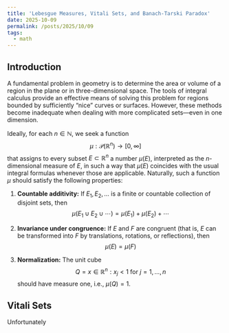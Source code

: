 ```yaml
---
title: 'Lebesgue Measures, Vitali Sets, and Banach-Tarski Paradox'
date: 2025-10-09
permalink: /posts/2025/10/09
tags:
  - math
---
```

## Introduction 
A fundamental problem in geometry is to determine the area or volume of a region in the plane or in three-dimensional space. The tools of integral calculus provide an effective means of solving this problem for regions bounded by sufficiently “nice” curves or surfaces. However, these methods become inadequate when dealing with more complicated sets—even in one dimension.

Ideally, for each $n \in \mathbb{N}$, we seek a function
$$\mu : \mathcal{P}(\mathbb{R}^n) \to [0, \infty]$$
that assigns to every subset $E \subset \mathbb{R}^n$ a number $\mu(E)$, interpreted as the $n$-dimensional measure of $E$, in such a way that $\mu(E)$ coincides with the usual integral formulas whenever those are applicable. Naturally, such a function $\mu$ should satisfy the following properties:

1. **Countable additivity:**
   If $E_1, E_2, \dots$ is a finite or countable collection of disjoint sets, then
   $$\mu(E_1 \cup E_2 \cup \cdots) = \mu(E_1) + \mu(E_2) + \cdots$$

2. **Invariance under congruence:**
   If $E$ and $F$ are congruent (that is, $E$ can be transformed into $F$ by translations, rotations, or reflections), then
   $$\mu(E) = \mu(F)$$

3. **Normalization:**
   The unit cube
   $$Q = { x \in \mathbb{R}^n : x_j < 1 \text{ for } j = 1, \dots, n }$$
   should have measure one, i.e., $\mu(Q) = 1$.

## Vitali Sets
Unfortunately 
